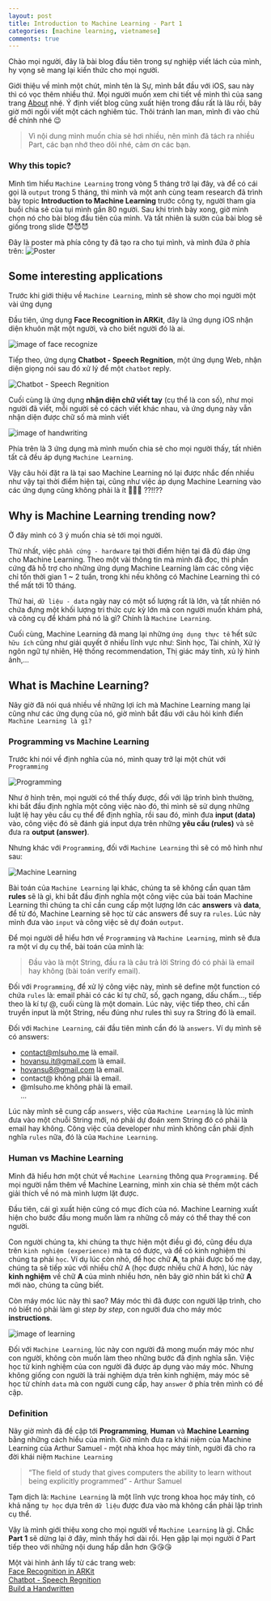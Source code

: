 ```yaml
---
layout: post
title: Introduction to Machine Learning - Part 1
categories: [machine learning, vietnamese]
comments: true
---
```


Chào mọi người, đây là bài blog đầu tiên trong sự nghiệp viết lách của mình, hy vọng sẽ mang lại kiến thức cho mọi người.

Giới thiệu về mình một chút, mình tên là Sự, mình bắt đầu với iOS, sau này thì có vọc thêm nhiều thứ. Mọi người muốn xem chi tiết về mình thì của sang trang [About]({{site.url}}/about) nhé. Ý định viết blog cũng xuất hiện trong đầu rất là lâu rồi, bây giờ mới ngồi viết một cách nghiêm túc. Thôi tránh lan man, mình đi vào chủ đề chính nhé 😉

> Vì nội dung mình muốn chia sẻ hơi nhiều, nên mình đã tách ra nhiều Part, các bạn nhớ theo dõi nhé, cảm ơn các bạn.

### Why this topic?

Mình tìm hiểu `Machine Learning` trong vòng 5 tháng trở lại đây, và để có cái gọi là `output` trong 5 tháng, thì mình và một anh cùng team research đã trình bày topic **Introduction to Machine Learning** trước công ty, người tham gia buổi chia sẻ của tụi mình gần 80 người. Sau khi trình bày xong, giờ mình chọn nó cho bài blog đầu tiên của mình. Và tất nhiên là sườn của bài blog sẽ giống trong slide 😈😈😈

Đây là poster mà phía công ty đã tạo ra cho tụi mình, và mình đứa ở phía trên:
![Poster]({{site.url}}/public/images/machine-learning/poster.png)

## Some interesting applications

Trước khi giới thiệu về `Machine Learning`, mình sẽ show cho mọi người một vài ứng dụng

Đầu tiên, ứng dụng **Face Recognition in ARKit**, đây là ứng dụng iOS nhận diện khuôn mặt một người, và cho biết người đó là ai.

<p class='p-center'>
  <img src="{{site.url}}/public/images/machine-learning/face-recog-ar.gif" alt="image of face recognize">
</p>

Tiếp theo, ứng dụng **Chatbot - Speech Regnition**, một ứng dụng Web, nhận diện giọng nói sau đó xử lý để một `chatbot` reply.

![Chatbot - Speech Regnition]({{site.url}}/public/images/machine-learning/webspeech-api-demo.gif)

Cuối cùng là ứng dụng **nhận diện chữ viết tay** (cụ thể là con số), như mọi người đã viết, mỗi người sẽ có cách viết khác nhau, và ứng dụng này vẫn nhận diện được chữ số mà mình viết

<p class='p-center'>
  <img src="{{site.url}}/public/images/machine-learning/handwriting.gif" alt="image of handwriting">
</p>

Phía trên là 3 ứng dụng mà mình muốn chia sẻ cho mọi người thấy, tất nhiên tất cả đều áp dụng `Machine Learning`. 

Vậy câu hỏi đặt ra là tại sao Machine Learning nó lại được nhắc đến nhiều như vậy tại thời điểm hiện tại, cũng như việc áp dụng Machine Learning vào các ứng dụng cũng không phải là ít 🤔🤔🤔 ??!!??

## Why is Machine Learning trending now?

Ở đây mình có 3 ý muốn chia sẻ tới mọi người.

Thứ nhất, việc `phần cứng - hardware` tại thời điểm hiện tại đã đủ đáp ứng cho Machine Learning. Theo một vài thông tin mà mình đã đọc, thì phần cứng đã hỗ trợ cho những ứng dụng Machine Learning làm các công việc chỉ tốn thời gian 1 ~ 2 tuần, trong khi nếu không có Machine Learning thì có thể mất tới 10 tháng.

Thứ hai, `dữ liệu - data` ngày nay có một số lượng rất là lớn, và tất nhiên nó chứa đựng một khối lượng tri thức cực kỳ lớn mà con người muốn khám phá, và công cụ để khám phá nó là gì? Chính là `Machine Learning`.

Cuối cùng, Machine Learning đã mang lại những `ứng dụng thực tế` hết sức `hữu ích` cũng như giải quyết ở nhiều lĩnh vực như: Sinh học, Tài chính, Xử lý ngôn ngữ tự nhiên, Hệ thống recommendation, Thị giác máy tính, xủ lý hình ảnh,...

## What is Machine Learning?

Nãy giờ đã nói quá nhiều về những lợi ích mà Machine Learning mang lại cũng như các ứng dụng của nó, giờ mình bắt đầu với câu hỏi kinh điển `Machine Learning là gì?`

### Programming vs Machine Learning

Trước khi nói về định nghĩa của nó, mình quay trở lại một chút với `Programming`

![Programming]({{site.url}}/public/images/machine-learning/pr.png)

Như ở hình trên, mọi người có thể thấy được, đối với lập trình bình thường, khi bắt đầu định nghĩa một công việc nào đó, thì mình sẽ sử dụng những luật lệ hay yêu cầu cụ thể để định nghĩa, rồi sau đó, mình đưa **input (data)** vào, công việc đó sẽ đánh giá input dựa trên những **yêu cầu (rules)** và sẽ đưa ra **output (answer)**.

Nhưng khác với `Programming`, đối với `Machine Learning` thì sẽ có mô hình như sau:

![Machine Learning]({{site.url}}/public/images/machine-learning/ml.png)

Bài toán của `Machine Learning` lại khác, chúng ta sẽ không cần quan tâm **rules** sẽ là gì, khi bắt đầu định nghĩa một công việc của bài toán Machine Learning thì chúng ta chỉ cần cung cấp một lượng lớn các **answers** và **data**, để từ đó, Machine Learning sẽ học từ các answers để suy ra `rules`. Lúc này mình đưa vào `input` và công việc sẽ dự đoán `output`.

Để mọi người dễ hiểu hơn về `Programming` và `Machine Learning`, mình sẽ đưa ra một ví dụ cụ thể, bài toán của mình là:
> Đầu vào là một String, đầu ra là câu trả lời String đó có phải là email hay không (bài toán verify email).

Đối với `Programming`, để xử lý công việc này, mình sẽ define một function có chứa `rules` là: email phải có các kí tự chữ, số, gạch ngang, dấu chấm..., tiếp theo là kí tự @, cuối cùng là một domain. Lúc này, việc tiếp theo, chỉ cần truyền input là một String, nếu đúng như rules thì suy ra String đó là email.

Đối với `Machine Learning`, cái đầu tiên mình cần đó là `answers`. Ví dụ mình sẽ có answers:
- contact@mlsuho.me là email.
- hovansu.it@gmail.com là email.
- hovansu8@gmail.com là email.
- contact@ không phải là email.
- @mlsuho.me không phải là email.<br>
...

Lúc này mình sẽ cung cấp `answers`, việc của `Machine Learning` là lúc mình đưa vào một chuỗi String mới, nó phải dự đoán xem String đó có phải là email hay không. Công việc của developer như mình không cần phải định nghĩa `rules` nữa, đó là của `Machine Learning`.

### Human vs Machine Learning

Mình đã hiểu hơn một chút về `Machine Learning` thông qua `Programming`. Để mọi người nắm thêm về Machine Learning, mình xin chia sẻ thêm một cách giải thích về nó mà mình lượm lặt được.

Đầu tiên, cái gì xuất hiện cũng có mục đích của nó. Machine Learning xuất hiện cho bước đầu mong muốn làm ra những cỗ máy có thể thay thế con người.

Con người chúng ta, khi chúng ta thực hiện một điều gì đó, cũng đều dựa trên `kinh nghiệm (experience)` mà ta có được, và để có kinh nghiệm thì chúng ta phải `học`. Ví dụ lúc còn nhỏ, để học chữ **A**, ta phải được bố mẹ dạy, chúng ta sẽ tiếp xúc với nhiều chữ A (học được nhiều chữ A hơn), lúc này **kinh nghiệm** về chữ **A** của mình nhiều hơn, nên bây giờ nhìn bất kì chữ **A** mới nào, chúng ta cũng biết.

Còn máy móc lúc này thì sao? Máy móc thì đã được con người lập trình, cho nó biết nó phải làm gì *step by step*, con người đưa cho máy móc **instructions**.

<p class='p-center'>
  <img src="{{site.url}}/public/images/machine-learning/learning.png" alt="image of learning">
</p>

Đối với `Machine Learning`, lúc này con người đã mong muốn máy móc như con người, không còn muốn làm theo những bước đã định nghĩa sẵn. Việc học từ kinh nghiệm của con người đã được áp dụng vào máy móc. Nhưng không giống con người là trải nghiệm dựa trên kinh nghiệm, máy móc sẽ học từ chính `data` mà con người cung cấp, hay `answer` ở phía trên mình có đề cập.

### Definition

Nãy giờ mình đã đề cập tới **Programming**, **Human** và **Machine Learning** bằng những cách hiểu của mình. Giờ mình đưa ra khái niệm của Machine Learning của Arthur Samuel - một nhà khoa học máy tính, người đã cho ra đời khái niệm `Machine Learning`

> “The field of study that gives computers the ability to learn without being explicitly programmed” - Arthur Samuel 

Tạm dịch là: `Machine Learning` là một lĩnh vực trong khoa học máy tính, có khả năng `tự học` dựa trên `dữ liệu` được đưa vào mà không cần phải lập trình cụ thể.

Vậy là mình giới thiệu xong cho mọi người về `Machine Learning` là gì. Chắc **Part 1** sẽ dừng lại ở đây, mình thấy hơi dài rồi. Hẹn gặp lại mọi người ở Part tiếp theo với những nội dung hấp dẫn hơn 😘😘😘

Một vài hình ảnh lấy từ các trang web:<br>
[Face Recognition in ARKit](https://github.com/NovaTecConsulting/FaceRecognition-in-ARKit)<br>
[Chatbot - Speech Regnition](https://www.smashingmagazine.com/2017/08/ai-chatbot-web-speech-api-node-js/)<br>
[Build a Handwritten](https://medium.com/@cafielo/build-a-handwritten-digit-recognition-model-with-keras-b8733274574c)<br>